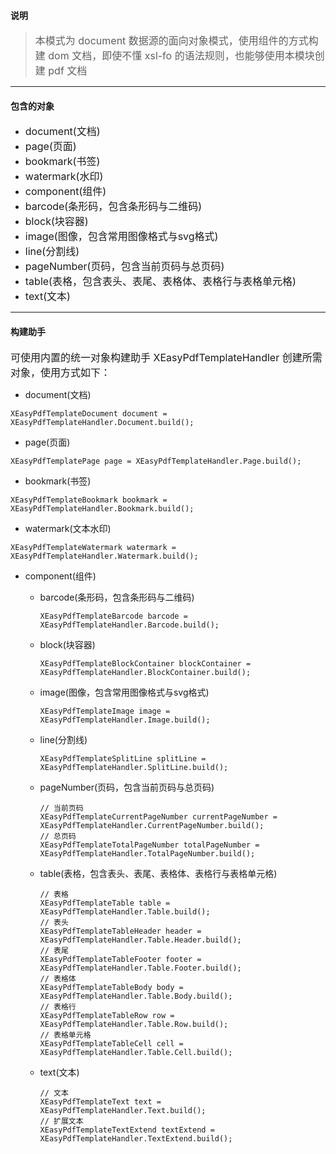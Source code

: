 #### 说明

> <font size=3>本模式为 document 数据源的面向对象模式，使用组件的方式构建 dom 文档，即使不懂 xsl-fo 的语法规则，也能够使用本模块创建 pdf 文档</font>

---

#### 包含的对象

-  <font size=3>document(文档)</font>
-  <font size=3>page(页面)</font>
-  <font size=3>bookmark(书签)</font>
-  <font size=3>watermark(水印)</font>
-  <font size=3>component(组件)</font>
  -  <font size=3>barcode(条形码，包含条形码与二维码)</font>
  -  <font size=3>block(块容器)</font>
  -  <font size=3>image(图像，包含常用图像格式与svg格式)</font>
  -  <font size=3>line(分割线)</font>
  -  <font size=3>pageNumber(页码，包含当前页码与总页码)</font>
  -  <font size=3>table(表格，包含表头、表尾、表格体、表格行与表格单元格)</font>
  -  <font size=3>text(文本)</font>

---

#### 构建助手

<font size=3>可使用内置的统一对象构建助手 XEasyPdfTemplateHandler 创建所需对象，使用方式如下：</font>

- document(文档)

```
XEasyPdfTemplateDocument document = XEasyPdfTemplateHandler.Document.build();
```

- page(页面)

```
XEasyPdfTemplatePage page = XEasyPdfTemplateHandler.Page.build();
```

- bookmark(书签)

```
XEasyPdfTemplateBookmark bookmark = XEasyPdfTemplateHandler.Bookmark.build();
```

- watermark(文本水印)

```
XEasyPdfTemplateWatermark watermark = XEasyPdfTemplateHandler.Watermark.build();
```

- component(组件)
  - barcode(条形码，包含条形码与二维码)

    ```
    XEasyPdfTemplateBarcode barcode = XEasyPdfTemplateHandler.Barcode.build();
    ```

  - block(块容器)

    ```
    XEasyPdfTemplateBlockContainer blockContainer = XEasyPdfTemplateHandler.BlockContainer.build();
    ```

  - image(图像，包含常用图像格式与svg格式)

    ```
    XEasyPdfTemplateImage image = XEasyPdfTemplateHandler.Image.build();
    ```

  - line(分割线)

    ```
    XEasyPdfTemplateSplitLine splitLine = XEasyPdfTemplateHandler.SplitLine.build();
    ```

  - pageNumber(页码，包含当前页码与总页码)

    ```
    // 当前页码
    XEasyPdfTemplateCurrentPageNumber currentPageNumber = XEasyPdfTemplateHandler.CurrentPageNumber.build();
    // 总页码
    XEasyPdfTemplateTotalPageNumber totalPageNumber = XEasyPdfTemplateHandler.TotalPageNumber.build();
    ```

  - table(表格，包含表头、表尾、表格体、表格行与表格单元格)

    ```
    // 表格
    XEasyPdfTemplateTable table = XEasyPdfTemplateHandler.Table.build();
    // 表头
    XEasyPdfTemplateTableHeader header = XEasyPdfTemplateHandler.Table.Header.build();
    // 表尾
    XEasyPdfTemplateTableFooter footer = XEasyPdfTemplateHandler.Table.Footer.build();
    // 表格体
    XEasyPdfTemplateTableBody body = XEasyPdfTemplateHandler.Table.Body.build();
    // 表格行
    XEasyPdfTemplateTableRow row = XEasyPdfTemplateHandler.Table.Row.build();
    // 表格单元格
    XEasyPdfTemplateTableCell cell = XEasyPdfTemplateHandler.Table.Cell.build();
    ```

  - text(文本)

    ```
    // 文本
    XEasyPdfTemplateText text = XEasyPdfTemplateHandler.Text.build();
    // 扩展文本
    XEasyPdfTemplateTextExtend textExtend = XEasyPdfTemplateHandler.TextExtend.build();
    ```
